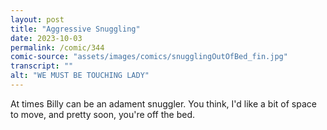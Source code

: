 ```yaml
---
layout: post
title: "Aggressive Snuggling"
date: 2023-10-03
permalink: /comic/344
comic-source: "assets/images/comics/snugglingOutOfBed_fin.jpg"
transcript: ""
alt: "WE MUST BE TOUCHING LADY"
---
```

At times Billy can be an adament snuggler. 
You think, I'd like a bit of space to move, and pretty soon, you're off the bed.
